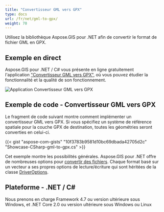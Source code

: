 ```yaml
---
title: "Convertisseur GML vers GPX"
type: docs
url: /fr/net/gml-to-gpx/
weight: 70
---
```


Utilisez la bibliothèque Aspose.GIS pour .NET afin de convertir le format de fichier GML en GPX.

## **Exemple en direct**

Aspose.GIS pour .NET / C# vous présente en ligne gratuitement l'application ["Convertisseur GML vers GPX"](https://products.aspose.app/gis/conversion/gml-to-gpx), où vous pouvez étudier la fonctionnalité et la qualité de son fonctionnement.

![Application Convertisseur GML vers GPX](conversion.png)

## **Exemple de code - Convertisseur GML vers GPX**

Le fragment de code suivant montre comment implémenter un convertisseur GML vers GPX. Si vous spécifiez un système de référence spatiale pour la couche GPX de destination, toutes les géométries seront converties en celui-ci. 

{{< gist "aspose-com-gists" "10f3783b9581d10bc69dbada42705d2c" "Showcase-CSharp-gml-to-gpx.cs" >}}

Cet exemple montre les possibilités générales. Aspose.GIS pour .NET offre de nombreuses options pour [convertir des fichiers](https://docs.aspose.com/gis/net/vector-layers/). Chaque format basé sur un vecteur a ses propres options de lecture/écriture qui sont héritées de la classe [DriverOptions](https://reference.aspose.com/gis/net/aspose.gis/driveroptions).

## **Plateforme - .NET / C#**

Nous prenons en charge Framework 4.7 ou version ultérieure sous Windows, et .NET Core 2.0 ou version ultérieure sous Windows ou Linux
